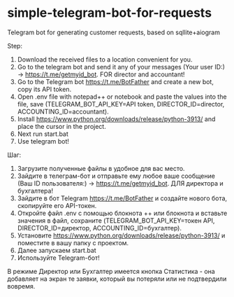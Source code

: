 # simple-telegram-bot-for-requests
Telegram bot for generating customer requests, based on sqllite+aiogram

Step:
1. Download the received files to a location convenient for you.
2. Go to the telegram bot and send it any of your messages (Your user ID:) -> https://t.me/getmyid_bot. FOR director and accountant!
3. Go to the Telegram bot https://t.me/BotFather and create a new bot, copy its API token.
4. Open .env file with notepad++ or notebook and paste the values into the file, save (TELEGRAM_BOT_API_KEY=API token, DIRECTOR_ID=director, ACCOUNTING_ID=accountant).
5. Install https://www.python.org/downloads/release/python-3913/ and place the cursor in the project.
6. Next run start.bat
7. Use telegram bot!

Шаг:
1. Загрузите полученные файлы в удобное для вас место.
2. Зайдите в телеграм-бот и отправьте ему любое ваше сообщение (Ваш ID пользователя:) -> https://t.me/getmyid_bot. ДЛЯ директора и бухгалтера!
3. Зайдите в бот Telegram https://t.me/BotFather и создайте нового бота, скопируйте его API-токен.
4. Откройте файл .env с помощью блокнота ++ или блокнота и вставьте значения в файл, сохраните (TELEGRAM_BOT_API_KEY=токен API, DIRECTOR_ID=директор, ACCOUNTING_ID=бухгалтер).
5. Установите https://www.python.org/downloads/release/python-3913/ и поместите в вашу папку с проектом.
6. Далее запускаем start.bat
7. Используйте Telegram-бот!

В режиме Директор или Бухгалтер имеется кнопка Статистика - она добавляет на экран те заявки, который вы потеряли или не подтвердили вовремя.
